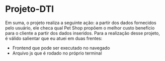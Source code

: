 # Projeto-DTI
Em suma, o projeto realiza a seguinte ação: a partir dos dados fornecidos pelo usuário, ele checa qual  Pet Shop propõem o melhor custo benefício para o cliente a partir dos dados inseridos. Para a realização desse projeto, é válido salientar que eu atuei em duas frentes:

- Frontend que pode ser executado no navegado
- Arquivo js que é rodado no próprio terminal
